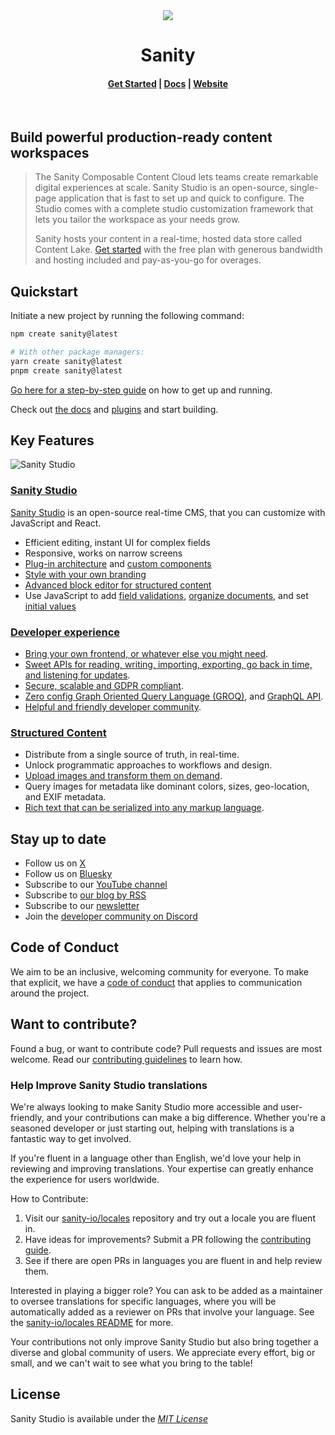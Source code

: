 <div align="center">
  <a href="https://sanity.io">
    <img src="https://cdn.sanity.io/images/3do82whm/next/d6cf401d52c33b7a5a354a14ab7de94dea2f0c02-192x192.svg" />
  </a>
  <h1 align="center">Sanity</h1>
  <h4 align="center">
    <a href="https://www.sanity.io/get-started?ref=gh">Get Started</a> |
    <a href="https://www.sanity.io/docs">Docs</a> |
    <a href="https://www.sanity.io">Website</a>
  </h4>
</div>

<div align="center">
  <img alt="" src="https://img.shields.io/npm/v/sanity?style=flat">
  <img alt="" src="https://img.shields.io/npm/dm/@sanity/client?style=flat">
  <img alt="" src="https://img.shields.io/npm/l/sanity.svg?style=flat">
  <a aria-label="Join the community on Discord" href="https://snty.link/community">
    <img alt="" src="https://img.shields.io/badge/Join%20Slack-f03e2f?logo=Slack&style=flat"></a>
  <a aria-label="Follow Sanity on Bluesky" href="https://bsky.app/profile/sanity.io">
    <img alt="" src="https://img.shields.io/badge/follow-@sanity.io-blue?logo=bluesky"></a>
</div>

## Build powerful production-ready content workspaces

> The Sanity Composable Content Cloud lets teams create remarkable digital experiences at scale. Sanity Studio is an open-source, single-page application that is fast to set up and quick to configure. The Studio comes with a complete studio customization framework that lets you tailor the workspace as your needs grow.
>
> Sanity hosts your content in a real-time, hosted data store called Content Lake. [Get started](https://www.sanity.io/get-started?ref=gh) with the free plan with generous bandwidth and hosting included and pay-as-you-go for overages.

## Quickstart

Initiate a new project by running the following command:

```bash
npm create sanity@latest

# With other package managers:
yarn create sanity@latest
pnpm create sanity@latest
```

[Go here for a step-by-step guide](https://www.sanity.io/docs/getting-started-with-sanity) on how to get up and running.

Check out [the docs](https://www.sanity.io/docs/sanity-studio) and [plugins](https://www.sanity.io/plugins) and start building.

## Key Features

![Sanity Studio](https://cdn.sanity.io/images/3do82whm/next/0eef48a15688916111a14cae008b0d5bd73865a5-2880x1000.png?w=2000&fit=max&auto=format&dpr=2)

### [Sanity Studio](https://www.sanity.io/studio)

[Sanity Studio](https://www.sanity.io/studio) is an open-source real-time CMS, that you can customize with JavaScript and React.

- Efficient editing, instant UI for complex fields
- Responsive, works on narrow screens
- [Plug-in architecture](https://www.sanity.io/plugins) and [custom components](https://www.sanity.io/docs/component-api)
- [Style with your own branding](https://www.sanity.io/docs/theming)
- [Advanced block editor for structured content](https://www.sanity.io/docs/block-content)
- Use JavaScript to add [field validations](https://www.sanity.io/docs/validation), [organize documents](https://www.sanity.io/docs/overview-structure-builder), and set [initial values](https://www.sanity.io/docs/theming)

### [Developer experience](https://www.sanity.io/developer-experience)

- [Bring your own frontend, or whatever else you might need](https://www.sanity.io/docs/build-with-sanity).
- [Sweet APIs for reading, writing, importing, exporting, go back in time, and listening for updates](https://www.sanity.io/docs/datastore).
- [Secure, scalable and GDPR compliant](https://www.sanity.io/security).
- [Zero config Graph Oriented Query Language (GROQ)](https://www.sanity.io/docs/how-queries-work), and [GraphQL API](https://www.sanity.io/docs/graphql).
- [Helpful and friendly developer community](https://snty.link/community).

### [Structured Content](https://www.sanity.io/structured-content)

- Distribute from a single source of truth, in real-time.
- Unlock programmatic approaches to workflows and design.
- [Upload images and transform them on demand](https://www.sanity.io/docs/asset-pipeline).
- Query images for metadata like dominant colors, sizes, geo-location, and EXIF metadata.
- [Rich text that can be serialized into any markup language](https://www.sanity.io/guides/introduction-to-portable-text).

## Stay up to date

- Follow us on [X](https://x.com/sanity_io)
- Follow us on [Bluesky](https://bsky.app/profile/sanity.io)
- Subscribe to our [YouTube channel](https://www.youtube.com/@sanity_io)
- Subscribe to [our blog by RSS](https://www.sanity.io/feed/rss)
- Subscribe to our [newsletter](https://www.sanity.io/newsletter)
- Join the [developer community on Discord](https://snty.link/community)

## Code of Conduct

We aim to be an inclusive, welcoming community for everyone. To make that explicit, we have a [code of conduct](https://github.com/sanity-io/sanity/blob/main/CODE_OF_CONDUCT.md) that applies to communication around the project.

## Want to contribute?

Found a bug, or want to contribute code? Pull requests and issues are most welcome. Read our [contributing guidelines](https://github.com/sanity-io/sanity/blob/main/CONTRIBUTING.md) to learn how.

### Help Improve Sanity Studio translations

We're always looking to make Sanity Studio more accessible and user-friendly, and your contributions can make a big difference. Whether you're a seasoned developer or just starting out, helping with translations is a fantastic way to get involved.

If you're fluent in a language other than English, we'd love your help in reviewing and improving translations. Your expertise can greatly enhance the experience for users worldwide.

How to Contribute:

1. Visit our [sanity-io/locales](https://github.com/sanity-io/locales) repository and try out a locale you are fluent in.
2. Have ideas for improvements? Submit a PR following the [contributing guide](https://github.com/sanity-io/locales/blob/main/CONTRIBUTING.md#getting-started).
3. See if there are open PRs in languages you are fluent in and help review them.

Interested in playing a bigger role? You can ask to be added as a maintainer to oversee translations for specific languages, where you will be automatically added as a reviewer on PRs that involve your language. See the [sanity-io/locales README](https://github.com/sanity-io/locales#readme) for more.

Your contributions not only improve Sanity Studio but also bring together a diverse and global community of users. We appreciate every effort, big or small, and we can't wait to see what you bring to the table!

## License

Sanity Studio is available under the [_MIT License_](https://github.com/sanity-io/sanity/blob/main/LICENSE)
